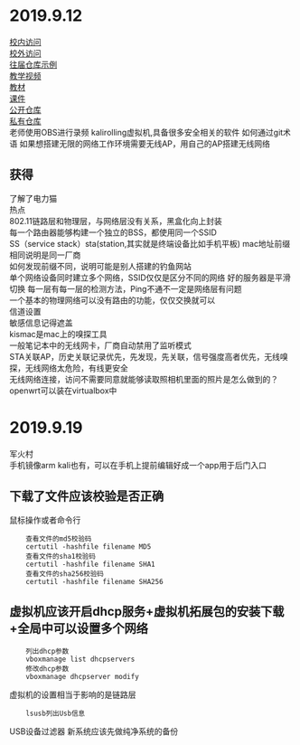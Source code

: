 # 2019.9.12 

[校内访问](sec.cuc.edu.en)  
[校外访问](https://github.com/c4pr1c3/cuc-wiki)  
[往届仓库示例](https://github.com/CUCCS)  
[教学视频](sec.cuc.edu.cn/ftp/video)  
[教材](https://c4pr1c3.github.io/cuc-mis/)  
[课件](sec.cuc.edu.cn/huangwei/cuc-wiki/courses/2017/misLecture0x01.pdf)  
[公开仓库](https://classroom.github.com/a/nf63lwDF)  
[私有仓库](https://classroom.github.com/a/UP5b348p)  
老师使用OBS进行录频
kalirolling虚拟机,具备很多安全相关的软件
如何通过git术语
如果想搭建无限的网络工作环境需要无线AP，用自己的AP搭建无线网络    

## 获得
了解了电力猫  
热点  
802.11链路层和物理层，与网络层没有关系，黑盒化向上封装  
每一个路由器能够构建一个独立的BSS，都使用同一个SSID  
SS（service stack）sta(station,其实就是终端设备比如手机平板)
mac地址前缀相同说明是同一厂商  
如何发现前缀不同，说明可能是别人搭建的钓鱼网站  
单个网络设备同时建立多个网络，SSID仅仅是区分不同的网络
好的服务器是平滑切换
每一层有每一层的检测方法，Ping不通不一定是网络层有问题  
一个基本的物理网络可以没有路由的功能，仅仅交换就可以  
信道设置  
敏感信息记得遮盖  
kismac是mac上的嗅探工具  
一般笔记本中的无线网卡，厂商自动禁用了监听模式   
STA关联AP，历史关联记录优先，先发现，先关联，信号强度高者优先，无线嗅探，无线网络太危险，有线更安全  
无线网络连接，访问不需要同意就能够读取照相机里面的照片是怎么做到的？  
openwrt可以装在virtualbox中

# 2019.9.19

军火村  
手机镜像arm kali也有，可以在手机上提前编辑好成一个app用于后门入口

## 下载了文件应该校验是否正确
鼠标操作或者命令行
         
        查看文件的md5校验码
        certutil -hashfile filename MD5
        查看文件的sha1校验码
        certutil -hashfile filename SHA1
        查看文件的sha256校验码
        certutil -hashfile filename SHA256

## 虚拟机应该开启dhcp服务+虚拟机拓展包的安装下载+全局中可以设置多个网络
        
        列出dhcp参数
        vboxmanage list dhcpservers
        修改dhcp参数
        vboxmanage dhcpserver modify

虚拟机的设置相当于影响的是链路层

        lsusb列出Usb信息

USB设备过滤器
新系统应该先做纯净系统的备份



